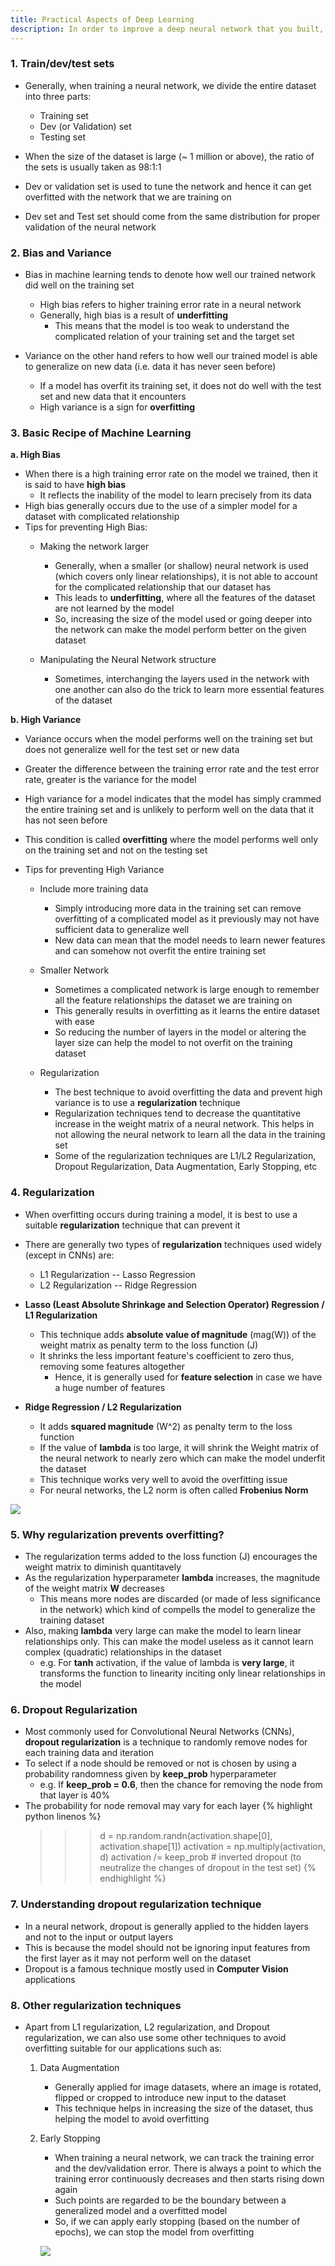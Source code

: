 ```yaml
---
title: Practical Aspects of Deep Learning
description: In order to improve a deep neural network that you built, you need to understand the practical aspects of Deep Learning and Neural Networks.
---
```


### 1. Train/dev/test sets

- Generally, when training a neural network, we divide the entire dataset into three parts:
    - Training set
    - Dev (or Validation) set
    - Testing set

- When the size of the dataset is large (~ 1 million or above), the ratio of the sets is usually taken as 98:1:1

- Dev or validation set is used to tune the network and hence it can get overfitted with the network that we are training on

- Dev set and Test set should come from the same distribution for proper validation of the neural network


### 2. Bias and Variance

- Bias in machine learning tends to denote how well our trained network did well on the training set
    - High bias refers to higher training error rate in a neural network
    - Generally, high bias is a result of **underfitting**
        - This means that the model is too weak to understand the complicated relation of your training set and the target set

- Variance on the other hand refers to how well our trained model is able to generalize on new data (i.e. data it has never seen before)
    - If a model has overfit its training set, it does not do well with the test set and new data that it encounters
    - High variance is a sign for **overfitting**

### 3. Basic Recipe of Machine Learning

**a. High Bias**

- When there is a high training error rate on the model we trained, then it is said to have **high bias**
    - It reflects the inability of the model to learn precisely from its data
- High bias generally occurs due to the use of a simpler model for a dataset with complicated relationship
- Tips for preventing High Bias:
    - Making the network larger
        - Generally, when a smaller (or shallow) neural network is used (which covers only linear relationships), it is not able to account for the complicated relationship that our dataset has
        - This leads to **underfitting**, where all the features of the dataset are not learned by the model
        - So, increasing the size of the model used or going deeper into the network can make the model perform better on the given dataset

    - Manipulating the Neural Network structure
        - Sometimes, interchanging the layers used in the network with one another can also do the trick to learn more essential features of the dataset


**b. High Variance**

- Variance occurs when the model performs well on the training set but does not generalize well for the test set or new data
- Greater the difference between the training error rate and the test error rate, greater is the variance for the model
- High variance for a model indicates that the model has simply crammed the entire training set and is unlikely to perform well on the data that it has not seen before
- This condition is called **overfitting** where the model performs well only on the training set and not on the testing set

- Tips for preventing High Variance
    - Include more training data
        - Simply introducing more data in the training set can remove overfitting of a complicated model as it previously may not have sufficient data to generalize well
        - New data can mean that the model needs to learn newer features and can somehow not overfit the entire training set

    - Smaller Network
        - Sometimes a complicated network is large enough to remember all the feature relationships the dataset we are training on
        - This generally results in overfitting as it learns the entire dataset with ease
        - So reducing the number of layers in the model or altering the layer size can help the model to not overfit on the training dataset

    - Regularization
        - The best technique to avoid overfitting the data and prevent high variance is to use a **regularization** technique
        - Regularization techniques tend to decrease the quantitative increase in the weight matrix of a neural network. This helps in not allowing the neural network to learn all the data in the training set
        - Some of the regularization techniques are L1/L2 Regularization, Dropout Regularization, Data Augmentation, Early Stopping, etc

### 4. Regularization

- When overfitting occurs during training a model, it is best to use a suitable **regularization** technique that can prevent it
- There are generally two types of **regularization** techniques used widely (except in CNNs) are:
    - L1 Regularization -- Lasso Regression
    - L2 Regularization -- Ridge Regression

- **Lasso (Least Absolute Shrinkage and Selection Operator) Regression / L1 Regularization**
    - This technique adds **absolute value of magnitude** (mag(W)) of the weight matrix as penalty term to the loss function (J)
    - It shrinks the less important feature's coefficient to zero thus, removing some features altogether
        - Hence, it is generally used for **feature selection** in case we have a huge number of features
- **Ridge Regression / L2 Regularization**
    - It adds **squared magnitude** (W^2) as penalty term to the loss function
    - If the value of **lambda** is too large, it will shrink the Weight matrix of the neural network to nearly zero which can make the model underfit the dataset
    - This technique works very well to avoid the overfitting issue
    - For neural networks, the L2 norm is often called **Frobenius Norm**


![](https://i.ibb.co/jgC2rT1/Screenshot-from-2019-05-15-20-08-36.png)

### 5. Why regularization prevents overfitting?

- The regularization terms added to the loss function (J) encourages the weight matrix to diminish quantitavely
- As the regularization hyperparameter **lambda** increases, the magnitude of the weight matrix **W** decreases
    - This means more nodes are discarded (or made of less significance in the network) which kind of compells the model to generalize the training dataset
- Also, making **lambda** very large can make the model to learn linear relationships only. This can make the model useless as it cannot learn complex (quadratic) relationships in the dataset
    - e.g. For **tanh** activation, if the value of lambda is **very large**, it transforms the function to linearity inciting only linear relationships in the model

### 6. Dropout Regularization

- Most commonly used for Convolutional Neural Networks (CNNs), **dropout regularization** is a technique to randomly remove nodes for each training data and iteration
- To select if a node should be removed or not is chosen by using a probability randomness given by **keep_prob** hyperparameter
    - e.g. If **keep_prob = 0.6**, then the chance for removing the node from that layer is 40%
- The probability for node removal may vary for each layer
{% highlight python linenos %}
    >>> d = np.random.randn(activation.shape[0], activation.shape[1])
    >>> activation = np.multiply(activation, d)
    >>> activation /= keep_prob   # inverted dropout (to neutralize the changes of dropout in the test set)
{% endhighlight %}

### 7. Understanding dropout regularization technique

- In a neural network, dropout is generally applied to the hidden layers and not to the input or output layers
- This is because the model should not be ignoring input features from the first layer as it may not perform well on the dataset
- Dropout is a famous technique mostly used in **Computer Vision** applications

### 8. Other regularization techniques

- Apart from L1 regularization, L2 regularization, and Dropout regularization, we can also use some other techniques to avoid overfitting suitable for our applications such as:
    1. Data Augmentation
        -  Generally applied for image datasets, where an image is rotated, flipped or cropped to introduce new input to the dataset
        - This technique helps in increasing the size of the dataset, thus helping the model to avoid overfitting

    2. Early Stopping
        - When training a neural network, we can track the training error and the dev/validation error. There is always a point to which the training error continuously decreases and then starts rising down again
        - Such points are regarded to be the boundary between a generalized model and a overfitted model
        - So, if we can apply early stopping (based on the number of epochs), we can stop the model from overfitting

        ![](https://i.ibb.co/y5NYXjC/Screenshot-from-2019-05-23-20-31-23.png)